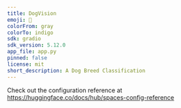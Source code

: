 ```yaml
---
title: DogVision
emoji: 🏢
colorFrom: gray
colorTo: indigo
sdk: gradio
sdk_version: 5.12.0
app_file: app.py
pinned: false
license: mit
short_description: A Dog Breed Classification
---
```


Check out the configuration reference at https://huggingface.co/docs/hub/spaces-config-reference
